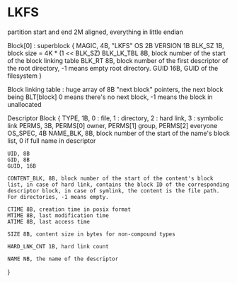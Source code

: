 LKFS
===

partition start and end 2M aligned, everything in little endian

Block[0] : superblock
{
MAGIC, 4B, "LKFS"
OS 2B
VERSION 1B
BLK_SZ 1B, block size = 4K * (1 << BLK_SZ)
BLK_LK_TBL 8B, block number of the start of the block linking table
BLK_RT 8B, block number of the first descriptor of the root directory, -1 means empty root directory.
GUID 16B, GUID of the filesystem
}

Block linking table : huge array of 8B "next block" pointers, the next block being BLT[block]
0 means there's no next block,
-1 means the block in unallocated

Descriptor Block
{
    TYPE, 1B, 0 : file, 1 : directory, 2 : hard link, 3 : symbolic link
    PERMS, 3B, PERMS[0] owner, PERMS[1] group, PERMS[2] everyone
    OS_SPEC, 4B
    NAME_BLK, 8B, block number of the start of the name's block list, 0 if full name in descriptor

    UID, 8B
    GID, 8B
    GUID, 16B

    CONTENT_BLK, 8B, block number of the start of the content's block list, in case of hard link, contains the block ID of the corresponding descriptor block, in case of symlink, the content is the file path. For directories, -1 means empty.

    CTIME 8B, creation time in posix format
    MTIME 8B, last modification time
    ATIME 8B, last access time

    SIZE 8B, content size in bytes for non-compound types
    
    HARD_LNK_CNT 1B, hard link count

    NAME NB, the name of the descriptor
}